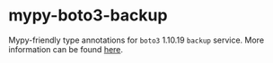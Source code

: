# mypy-boto3-backup

Mypy-friendly type annotations for `boto3` 1.10.19 `backup` service.
More information can be found [here](https://github.com/vemel/mypy_boto3).